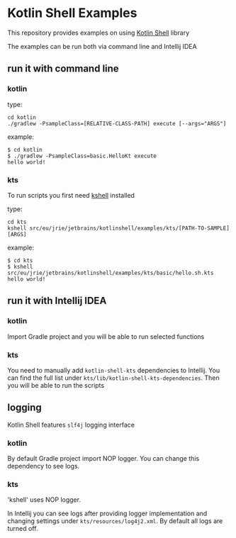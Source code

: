 # Kotlin Shell Examples
This repository provides examples on using [Kotlin Shell](https://github.com/jakubriegel/kotlin-shell) library

The examples can be run both via command line and Intellij IDEA

## run it with command line
### kotlin

type:
```shell
cd kotlin
./gradlew -PsampleClass=[RELATIVE-CLASS-PATH] execute [--args="ARGS"]
```

example:
```shell
$ cd kotlin
$ ./gradlew -PsampleClass=basic.HelloKt execute
hello world!
```


### kts
To run scripts you first need [kshell](https://github.com/jakubriegel/kshell) installed

type:
```shell
cd kts
kshell src/eu/jrie/jetbrains/kotlinshell/examples/kts/[PATH-TO-SAMPLE] [ARGS]
```

example:
```shell
$ cd kts
$ kshell src/eu/jrie/jetbrains/kotlinshell/examples/kts/basic/hello.sh.kts
hello world!
```

## run it with Intellij IDEA
### kotlin
Import Gradle project and you will be able to run selected functions

### kts
You need to manually add `kotlin-shell-kts` dependencies to Intellij. You can find the full list under `kts/lib/kotlin-shell-kts-dependencies`.
Then you will be able to run the scripts

## logging
Kotlin Shell features `slf4j` logging interface

### kotlin
By default Gradle project import NOP logger. You can change this dependency to see logs.

### kts
'kshell' uses NOP logger. 

In Intellij you can see logs after providing logger implementation and changing settings under `kts/resources/log4j2.xml`. By default all logs are turned off.
